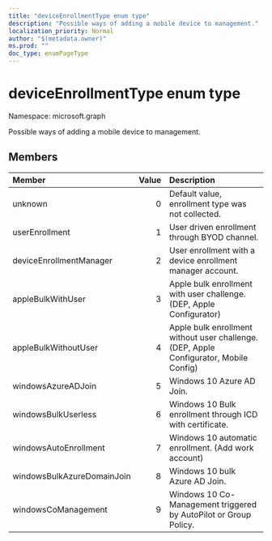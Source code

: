 ```yaml
---
title: "deviceEnrollmentType enum type"
description: "Possible ways of adding a mobile device to management."
localization_priority: Normal
author: "$(metadata.owner)"
ms.prod: ""
doc_type: enumPageType
---
```


# deviceEnrollmentType enum type

Namespace: microsoft.graph

Possible ways of adding a mobile device to management.

## Members

| Member                     | Value | Description                                                                            |
| :------------------------- | ----: | :------------------------------------------------------------------------------------- |
| unknown                    | 0     | Default value, enrollment type was not collected.                                      |
| userEnrollment             | 1     | User driven enrollment through BYOD channel.                                           |
| deviceEnrollmentManager    | 2     | User enrollment with a device enrollment manager account.                              |
| appleBulkWithUser          | 3     | Apple bulk enrollment with user challenge. (DEP, Apple Configurator)                   |
| appleBulkWithoutUser       | 4     | Apple bulk enrollment without user challenge. (DEP, Apple Configurator, Mobile Config) |
| windowsAzureADJoin         | 5     | Windows 10 Azure AD Join.                                                              |
| windowsBulkUserless        | 6     | Windows 10 Bulk enrollment through ICD with certificate.                               |
| windowsAutoEnrollment      | 7     | Windows 10 automatic enrollment. (Add work account)                                    |
| windowsBulkAzureDomainJoin | 8     | Windows 10 bulk Azure AD Join.                                                         |
| windowsCoManagement        | 9     | Windows 10 Co-Management triggered by AutoPilot or Group Policy.                       |